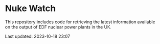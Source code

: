 # Nuke Watch

This repository includes code for retrieving the latest information available on the output of EDF nuclear power plants in the UK.

Last updated: 2023-10-18 23:07
